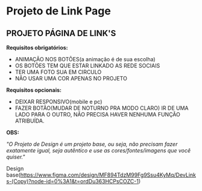 # Projeto de Link Page

## PROJETO PÁGINA DE LINK'S

**Requisitos obrigatórios:**

- ANIMAÇÃO NOS BOTÕES(a animação é de sua escolha)
- OS BOTÕES TEM QUE ESTAR LINKADO AS REDE SOCIAIS
- TER UMA FOTO SUA EM CIRCULO
- NÃO USAR UMA COR APENAS NO PROJETO


**Requisitos opcionais:**

- DEIXAR RESPONSIVO(mobile e pc)
- FAZER BOTÃO(MUDAR DE NOTURNO PRA MODO CLARO) IR DE UMA LADO PARA O OUTRO, NÃO PRECISA HAVER NENHUMA FUNÇÃO ATRIBUÍDA.

__OBS:__

_"O Projeto de Design é um projeto base, ou seja, não precisam fazer exatamente igual, seja autêntico e use as cores/fontes/imagens que você quiser."_

Design base(https://www.figma.com/design/MF894TdzM99Fg9Ssu4KyMq/DevLinks-(Copy)?node-id=0%3A1&t=ordDu363HCPsCOZC-1)
